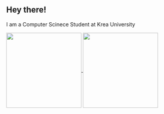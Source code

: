## Hey there!

I am a Computer Scinece Student at Krea University

<a href="https://github.com/anuraghazra/github-readme-stats">
  <img height=200 align="center" src="https://github-readme-stats.vercel.app/api?username=R-0-H-A-N&theme=midnight-purple" />
</a>
<a href="https://github.com/anuraghazra/convoychat">
  <img height=200 align="center" src="https://github-readme-stats.vercel.app/api/top-langs?username=R-0-H-A-N&layout=compact&langs_count=8&card_width=320&theme=midnight-purple" />
</a>
